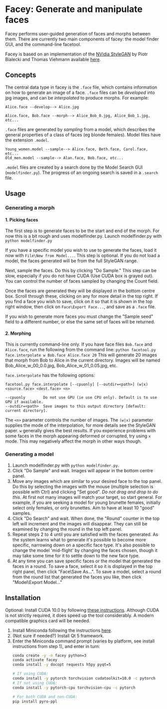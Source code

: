 # Facey: Generate and manipulate faces

Facey performs user-guided generation of faces and morphs between them. There
are currently two main components of facey: the model finder GUI, and the
command-line facetool.

Facey is based on an implementation of the
[NVidia StyleGAN](https://github.com/NVlabs/stylegan) by Piotr Bialecki and
Thomas Viehmann available [here](https://github.com/lernapparat/lernapparat/blob/master/style_gan/pytorch_style_gan.ipynb).

## Concepts

The central data type in facey is the `.face` file, which contains information on
how to generate an image of a face.  `.face` files can be *developed* into jpg
images, and can be *interpolated* to produce morphs.  For example:
```
Alice.face --develop--> Alice.jpg

Alice.face, Bob.face --morph--> Alice_Bob_0.jpg, Alice_Bob_1.jpg, etc...
```

`.face` files are generated by *sampling* from a model, which describes the general
properties of a class of faces (eg blonde females).  Model files have the
extension `.model`.
```
Young_women.model --sample--> Alice.face, Beth.face, Carol.face, etc...
Old_men.model --sample--> Alan.face, Bob.face, etc...
```

`.model` files are created by a search done by the Model Search GUI (`modelfinder.py`).
The progress of an ongoing search is saved in a `.search` file.

## Usage

### Generating a morph

#### 1. Picking faces
The first step is to generate faces to be the start and end of the morph.  For now
this is a bit rough and uses modelfinder.py.  Launch modelfinder.py with `python modelfinder.py`

If you have a specific model you wish to use to generate the faces, load it
now with `File\New from Model...`.  This step is optional.  If you do not load a
model, the faces generated will be from the full StyleGAN range.

Next, sample the faces.  Do this by clicking "Do Sample."  This step can be slow,
especially if you do not have CUDA (Use CUDA box is grayed out).  You can control
the number of faces sampled by changing the Count field.

Once the faces are generated they will be displayed in the bottom centre box.
Scroll through these, clicking on any for more detail in the top right.  If you
find a face you wish to save, click on it so that it is shown in the top right
window, then click on `Face\Export Face...`, and save as a `.face` file.

If you wish to generate more faces you must change the "Sample seed" field to
a different number, or else the same set of faces will be returned.

#### 2. Morphing
This is currently command-line only.  If you have face files `Bob.face` and
`Alice.face`, run the following from the command line:
`python facetool.py face.interpolate w Bob.face Alice.face 20`
This will generate 20 images that morph from Bob to Alice in the current directory.
Images will be named Bob_Alice_w_00_0.0.jpg, Bob_Alice_w_01_0.05.jpg, etc.

`face.interpolate` has the following options:
```
facetool.py face.interpolate [--cpuonly] [--outdir=<path>] (w|x) <source.face> <dest.face> <n>

--cpuonly        Do not use GPU (ie use CPU only). Default is to use GPU if available.
--outdir=<path>  Save images to this output directory [default: current directory].
```
The `<n>` parameter controls the number of images.  The `(w|x)` parameter supplies
the mode of the interpolation, for more details see the StyleGAN paper.  `w` generally
gives the best results.  If you experience problems with some faces in the morph
appearing deformed or corrupted, try using `x` mode. This may negatively affect the morph
in other ways though.


### Generating a model
  1. Launch modelfinder.py with `python modelfinder.py`.
  2. Click "Do Sample" and wait. Images will appear in the bottom centre panel.
  3. Move any images which are similar to your desired face to the top panel.
     Do this by selecting the images with the mouse (multiple selection is possible
     with Ctrl) and clicking "Set good".  *Do not drag and drop to do this*.
     At first not many images will match your target, so start general. For example,
     if you are seeking a model for young brunette females, initially select only
     females, or only brunettes.  Aim to have at least 10 "good" samples.
  4. Click "Do Search" and wait. When done, the "Round" counter in the top left
     will increment and the images will disappear.  They can still be examined
     by changing the round in the top left panel.
  5. Repeat steps 2 to 4 until you are satisfied with the faces generated.  As
     the system learns what to generate it's possible to become more specific,
     narrowing down on a specific face type.  It's also possible to change the
     model 'mid-flight' by changing the faces chosen, though it may take some
     time for it to settle down to the new face type.
  6. At any time you can save specific faces or the model that generated the faces
     in a round.  To save a face, select it so it is displayed in the top right
     panel, then click "Face\Save As...".  To save a model, select a round from
     the round list that generated the faces you like, then click "Model\Export Model..."


## Installation
Optional: Install CUDA 10.0 by following [these instructions](https://developer.nvidia.com/cuda-10.0-download-archive). Although CUDA is not strictly required, it does speed up the tool considerably.
A modern compatible graphics card will be needed.

1. Install Miniconda following the instructions [here](https://conda.io/projects/conda/en/latest/user-guide/install/index.html).
2. (Not sure if needed?) Install Qt 5 framework.
3. Enter the Miniconda command prompt (varies by platform, see install instructions from step 1), and enter in turn:
   ```bash
   conda create -y -n facey python=3
   conda activate facey
   conda install -y docopt requests h5py pyqt=5

   # If using CUDA:
   conda install -y pytorch torchvision cudatoolkit=10.0 -c pytorch
   # If not using CUDA:
   conda install -y pytorch-cpu torchvision-cpu -c pytorch

   # For both CUDA and non-CUDA:
   pip install pyro-ppl
   ```
